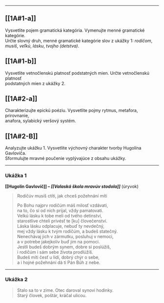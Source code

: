 
---

## [[1A#1-a]]
Vysvetlite pojem gramatická kategória. Vymenujte menné gramatické kategórie.  
Určte slovný druh, menné gramatické kategórie slov z ukážky 1: *rodičom*, *musíš*, *veľkú*, *lásku*, *tvojho (detstva)*.

## [[1A#1-b]]
Vysvetlite vetnočlenskú platnosť podstatných mien. Určte vetnočlenskú platnosť  
podstatných mien z ukážky 2.

## [[1A#2-a]]
Charakterizujte epickú poéziu. Vysvetlite pojmy rytmus, metafora, prirovnanie,  
anafora, sylabický veršový systém.

## [[1A#2-B]]
Analyzujte ukážku 1. Vysvetlite výchovný charakter tvorby Hugolína Gavloviča.  
Sformulujte mravné poučenie vyplývajúce z obsahu ukážky.

---

### Ukážka 1  
**[[Hugolín Gavlovič]] – *[[Valaská škola mravúv stodola]]*** (úryvok)

> Rodičúv musíš ctíti, jak chceš požehnání míti  
>   
> Po Bohu najprv rodičúm máš milosť vzdávati,  
> na to, čo si od nich prijal, vždy pamatovati.  
> Velkú lásku k tobe meli od tvého detinství,  
> starostlive chteli privésť te [ku] človečenství.  
> Láska lásku odplacuje, nebuď ty nevdečný,  
> mej vždy lásku k tvým rodičúm, a budeš statečný.  
> Nenechávaj jich v zármutku, posluhuj v nemoci,  
> a v potrebe jakejkoliv buď jim na pomoci.  
> Jestli budeš dobrým synem, dobre si poslúžíš,  
> i rodičúm i sám sebe života prodlúžíš.  
> Budeš míti česť u lidí, dobrý chýr o sebe,  
> a i hojné požehnání dá ti Pán Búh z nebe.

---

### Ukážka 2

> Stalo sa to v zime. Otec daroval synovi hodinky.  
> Starý človek, poštár, kráčal ulicou.
